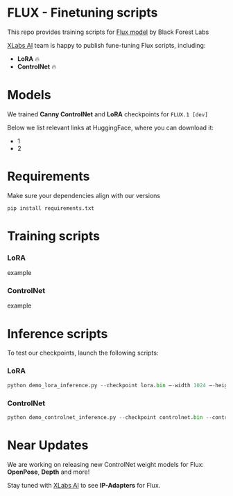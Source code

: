 # FLUX - Finetuning scripts
This repo provides training scripts for [Flux model](https://github.com/black-forest-labs/flux) by Black Forest Labs

[XLabs AI](https://github.com/XLabs-AI) team is happy to publish fune-tuning Flux scripts, including:
- **LoRA** 🔥
- **ControlNet** 🔥

# Models

We trained **Canny ControlNet** and **LoRA** checkpoints for `FLUX.1 [dev]`

Below we list relevant links at HuggingFace, where you can download it:
- 1
- 2

# Requirements
Make sure your dependencies align with our versions
```bash
pip install requirements.txt
```
# Training scripts

### LoRA
example

### ControlNet
example

# Inference scripts
To test our checkpoints, launch the following scripts:

### LoRA

```python
python demo_lora_inference.py --checkpoint lora.bin —-width 1024 —-height 784 --prompt "A Chicano girl in a suit covered with bold tattoos and holding a vest pistol. Animatrix illustration style, beautiful woman, 25 years old, cool, future fantasy Cool fashion, turquoise & light orange ping curl hair, The backgr"
```
### ControlNet

```python
python demo_controlnet_inference.py --checkpoint controlnet.bin --control_image "input_image.jpg" --prompt "handsome man in the city"
```

# Near Updates
We are working on releasing new ControlNet weight models for Flux: **OpenPose**, **Depth** and more!

Stay tuned with [XLabs AI](https://github.com/XLabs-AI) to see **IP-Adapters** for Flux.
